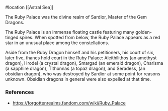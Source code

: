  #location [[Astral Sea]]

The Ruby Palace was the divine realm of Sardior, Master of the Gem Dragons.

The Ruby Palace is an immense floating castle featuring many golden-tinged spires. When spotted from below, the Ruby Palace appears as a red star in an unusual place among the constellations.

Aside from the Ruby Dragon himself and his petitioners, his court of six, later five, thanes hold court in the Ruby Palace: Aleithilithos (an amethyst dragon), Hrodel (a crystal dragon), Smargad (an emerald dragon), Charisma (a sapphire dragon), Tithonnas (a topaz dragon), and Seradess, (an obsidian dragon), who was destroyed by Sardior at some point for reasons unknown. Obsidian dragons in general were also expelled at that time.

### References

* https://forgottenrealms.fandom.com/wiki/Ruby_Palace
